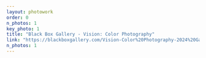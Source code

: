 ```yaml
---
layout: photowork
order: 0
n_photos: 1
key_photo: 1
title: "Black Box Gallery - Vision: Color Photography"
link: "https://blackboxgallery.com/Vision-Color%20Photography-2024%20Gallery%20Web/index.html"
n_photos: 1
---
```




